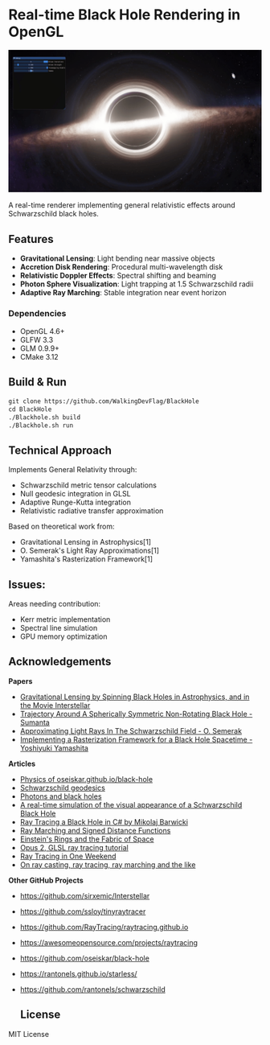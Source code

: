 # Real-time Black Hole Rendering in OpenGL
![Screenshot](docs/blackhole-screenrecord.gif)


A real-time renderer implementing general relativistic effects around Schwarzschild black holes.

## Features

- **Gravitational Lensing**: Light bending near massive objects
- **Accretion Disk Rendering**: Procedural multi-wavelength disk
- **Relativistic Doppler Effects**: Spectral shifting and beaming
- **Photon Sphere Visualization**: Light trapping at 1.5 Schwarzschild radii
- **Adaptive Ray Marching**: Stable integration near event horizon

### Dependencies
- OpenGL 4.6+
- GLFW 3.3
- GLM 0.9.9+
- CMake 3.12

## Build & Run
```
git clone https://github.com/WalkingDevFlag/BlackHole
cd BlackHole
./Blackhole.sh build
./Blackhole.sh run
```

## Technical Approach

Implements General Relativity through:
- Schwarzschild metric tensor calculations
- Null geodesic integration in GLSL
- Adaptive Runge-Kutta integration
- Relativistic radiative transfer approximation

Based on theoretical work from:
- Gravitational Lensing in Astrophysics[1]
- O. Semerak's Light Ray Approximations[1]
- Yamashita's Rasterization Framework[1]


## Issues:

Areas needing contribution:
- Kerr metric implementation
- Spectral line simulation
- GPU memory optimization


## Acknowledgements
**Papers**
- [Gravitational Lensing by Spinning Black Holes in Astrophysics, and in the Movie Interstellar](https://arxiv.org/pdf/1502.03808.pdf)
- [Trajectory Around A Spherically Symmetric Non-Rotating Black Hole - Sumanta](https://arxiv.org/pdf/1109.0676)
- [Approximating Light Rays In The Schwarzschild Field - O. Semerak](https://arxiv.org/pdf/1412.5650)
- [Implementing a Rasterization Framework for a Black Hole Spacetime - Yoshiyuki Yamashita](https://www.semanticscholar.org/paper/Implementing-a-Rasterization-Framework-for-a-Black-Yamashita/90a9b04b7153462da9d8edecdfa8262bdd689a4c?p2df)

**Articles**
- [Physics of oseiskar.github.io/black-hole](https://oseiskar.github.io/black-hole/docs/physics.html)
- [Schwarzschild geodesics](https://en.wikipedia.org/wiki/Schwarzschild_geodesics)
- [Photons and black holes](https://flannelhead.github.io/posts/2016-03-06-photons-and-black-holes.html)
- [A real-time simulation of the visual appearance of a Schwarzschild Black Hole](http://spiro.fisica.unipd.it/~antonell/schwarzschild/)
- [Ray Tracing a Black Hole in C# by Mikolaj Barwicki](https://www.codeproject.com/Articles/994466/Ray-Tracing-a-Black-Hole-in-Csharp)
- [Ray Marching and Signed Distance Functions](http://jamie-wong.com/2016/07/15/ray-marching-signed-distance-functions/)
- [Einstein's Rings and the Fabric of Space](https://www.youtube.com/watch?v=Rl8H4XEs0hw)
- [Opus 2, GLSL ray tracing tutorial](http://fhtr.blogspot.com/2013/12/opus-2-glsl-ray-tracing-tutorial.html)
- [Ray Tracing in One Weekend](https://raytracing.github.io/)
- [On ray casting, ray tracing, ray marching and the like](https://hugi.scene.org/online/hugi37/hugi%2037%20-%20coding%20adok%20on%20ray%20casting,%20ray%20tracing,%20ray%20marching%20and%20the%20like.htm)

**Other GitHub Projects**
- https://github.com/sirxemic/Interstellar
- https://github.com/ssloy/tinyraytracer
- https://github.com/RayTracing/raytracing.github.io
- https://awesomeopensource.com/projects/raytracing
- https://github.com/oseiskar/black-hole
- https://rantonels.github.io/starless/
- https://github.com/rantonels/schwarzschild

  ## License

MIT License
